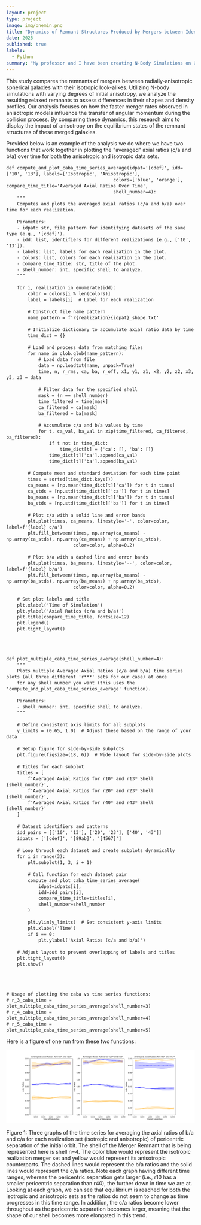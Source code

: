 ```yaml
---
layout: project
type: project
image: img/onemin.png
title: "Dynamics of Remnant Structures Produced by Mergers between Identical Anisotropic Spherical Galaxies"
date: 2025
published: true
labels:
  - Python
summary: "My professor and I have been creating N-Body Simulations on Galaxy Mergers to study the dynamics of their remnant structures."
---
```



This study compares the remnants of mergers between radially-anisotropic spherical galaxies with their isotropic look-alikes. Utilizing N-body simulations with varying degrees of initial anisotropy, we analyze the resulting relaxed remnants to assess differences in their shapes and density profiles. Our analysis focuses on how the faster merger rates observed in anisotropic models influence the transfer of angular momentum during the collision process. By comparing these dynamics, this research aims to display the impact of anisotropy on the equilibrium states of the remnant structures of these merged galaxies.

Provided below is an example of the analysis we do where we have two functions that work together in plotting the "averaged" axial ratios (c/a and b/a) over time for both the anisotropic and isotropic data sets.


```
def compute_and_plot_caba_time_series_average(idpat='[cdef]', idd=['10', '13'], labels=['Isotropic', 'Anisotropic'],
                                        colors=['blue', 'orange'], compare_time_title='Averaged Axial Ratios Over Time',
                                        shell_number=4):
    """
    Computes and plots the averaged axial ratios (c/a and b/a) over time for each realization.
    
    Parameters:
    - idpat: str, file pattern for identifying datasets of the same type (e.g., '[cdef]').
    - idd: list, identifiers for different realizations (e.g., ['10', '13']).
    - labels: list, labels for each realization in the plot.
    - colors: list, colors for each realization in the plot.
    - compare_time_title: str, title of the plot.
    - shell_number: int, specific shell to analyze.
    """
    
    for i, realization in enumerate(idd):
        color = colors[i % len(colors)]
        label = labels[i]  # Label for each realization
        
        # Construct file name pattern
        name_pattern = f'r{realization}{idpat}_shape.txt'
        
        # Initialize dictionary to accumulate axial ratio data by time
        time_dict = {}
        
        # Load and process data from matching files
        for name in glob.glob(name_pattern):
            # Load data from file
            data = np.loadtxt(name, unpack=True)
            time, n, r_rms, ca, ba, r_off, x1, y1, z1, x2, y2, z2, x3, y3, z3 = data

            # Filter data for the specified shell
            mask = (n == shell_number)
            time_filtered = time[mask]
            ca_filtered = ca[mask]
            ba_filtered = ba[mask]
            
            # Accumulate c/a and b/a values by time
            for t, ca_val, ba_val in zip(time_filtered, ca_filtered, ba_filtered):
                if t not in time_dict:
                    time_dict[t] = {'ca': [], 'ba': []}
                time_dict[t]['ca'].append(ca_val)
                time_dict[t]['ba'].append(ba_val)
        
        # Compute mean and standard deviation for each time point
        times = sorted(time_dict.keys())
        ca_means = [np.mean(time_dict[t]['ca']) for t in times]
        ca_stds = [np.std(time_dict[t]['ca']) for t in times]
        ba_means = [np.mean(time_dict[t]['ba']) for t in times]
        ba_stds = [np.std(time_dict[t]['ba']) for t in times]
        
        # Plot c/a with a solid line and error bands
        plt.plot(times, ca_means, linestyle='-', color=color, label=f'{label} c/a')
        plt.fill_between(times, np.array(ca_means) - np.array(ca_stds), np.array(ca_means) + np.array(ca_stds),
                         color=color, alpha=0.2)
        
        # Plot b/a with a dashed line and error bands
        plt.plot(times, ba_means, linestyle='--', color=color, label=f'{label} b/a')
        plt.fill_between(times, np.array(ba_means) - np.array(ba_stds), np.array(ba_means) + np.array(ba_stds),
                         color=color, alpha=0.2)
    
    # Set plot labels and title
    plt.xlabel('Time of Simulation')
    plt.ylabel('Axial Ratios (c/a and b/a)')
    plt.title(compare_time_title, fontsize=12)
    plt.legend()
    plt.tight_layout()




def plot_multiple_caba_time_series_average(shell_number=4):
    """
    Plots multiple Averaged Axial Ratios (c/a and b/a) time series plots (all three different 'r***' sets for our case) at once 
    for any shell number you want (this uses the 'compute_and_plot_caba_time_series_average' function).
    
    Parameters:
    - shell_number: int, specific shell to analyze.
    """

    # Define consistent axis limits for all subplots
    y_limits = (0.65, 1.0)  # Adjust these based on the range of your data

    # Setup figure for side-by-side subplots
    plt.figure(figsize=(18, 6))  # Wide layout for side-by-side plots

    # Titles for each subplot
    titles = [
        f'Averaged Axial Ratios for r10* and r13* Shell {shell_number}',
        f'Averaged Axial Ratios for r20* and r23* Shell {shell_number}',
        f'Averaged Axial Ratios for r40* and r43* Shell {shell_number}'
    ]

    # Dataset identifiers and patterns
    idd_pairs = [['10', '13'], ['20', '23'], ['40', '43']]
    idpats = ['[cdef]', '[89ab]', '[4567]']

    # Loop through each dataset and create subplots dynamically
    for i in range(3):
        plt.subplot(1, 3, i + 1)

        # Call function for each dataset pair
        compute_and_plot_caba_time_series_average(
            idpat=idpats[i], 
            idd=idd_pairs[i], 
            compare_time_title=titles[i], 
            shell_number=shell_number
        )
        
        plt.ylim(y_limits)  # Set consistent y-axis limits
        plt.xlabel('Time')
        if i == 0:
            plt.ylabel('Axial Ratios (c/a and b/a)')

    # Adjust layout to prevent overlapping of labels and titles
    plt.tight_layout()
    plt.show()




# Usage of plotting the caba vs time series functions:
# r_3_caba_time = plot_multiple_caba_time_series_average(shell_number=3)
# r_4_caba_time = plot_multiple_caba_time_series_average(shell_number=4)
# r_5_caba_time = plot_multiple_caba_time_series_average(shell_number=5)
```

Here is a figure of one run from these two functions:

<img class="img-fluid" src="../img/Averaged_Axial_Ratios_11_13_24.png">

Figure 1: Three graphs of the time series for averaging the axial ratios of b/a and c/a for each realization set (isotropic and anisotropic) of pericentric separation of the initial orbit. The shell of the Merger Remnant that is being represented here is shell n=4. The color blue would represent the isotropic realization merger set and yellow would represent its anisotropic counterparts. The dashed lines would represent the b/a ratios and the solid lines would represent the c/a ratios. Note each graph having different time ranges, whereas the pericentric separation gets larger (i.e., r10 has a smaller pericentric separation than r40), the further down in time we are at. Looking at each graph, we can see that equilibrium is reached for both the isotropic and anisotropic sets as the ratios do not seem to change as time progresses in this time range. In addition, the c/a ratios become lower throughout as the pericentric separation becomes larger, meaning that the shape of our shell becomes more elongated in this trend.
